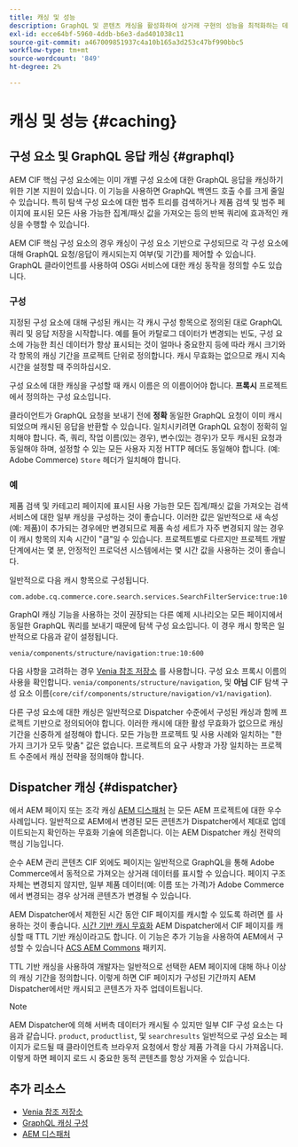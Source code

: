 ```yaml
---
title: 캐싱 및 성능
description: GraphQL 및 콘텐츠 캐싱을 활성화하여 상거래 구현의 성능을 최적화하는 데 사용할 수 있는 다양한 구성에 대해 알아봅니다.
exl-id: ecce64bf-5960-4ddb-b6e3-dad401038c11
source-git-commit: a467009851937c4a10b165a3d253c47bf990bbc5
workflow-type: tm+mt
source-wordcount: '849'
ht-degree: 2%

---
```


# 캐싱 및 성능 {#caching}

## 구성 요소 및 GraphQL 응답 캐싱 {#graphql}

AEM CIF 핵심 구성 요소에는 이미 개별 구성 요소에 대한 GraphQL 응답을 캐싱하기 위한 기본 지원이 있습니다. 이 기능을 사용하면 GraphQL 백엔드 호출 수를 크게 줄일 수 있습니다. 특히 탐색 구성 요소에 대한 범주 트리를 검색하거나 제품 검색 및 범주 페이지에 표시된 모든 사용 가능한 집계/패싯 값을 가져오는 등의 반복 쿼리에 효과적인 캐싱을 수행할 수 있습니다.

AEM CIF 핵심 구성 요소의 경우 캐싱이 구성 요소 기반으로 구성되므로 각 구성 요소에 대해 GraphQL 요청/응답이 캐시되는지 여부(및 기간)를 제어할 수 있습니다. GraphQL 클라이언트를 사용하여 OSGi 서비스에 대한 캐싱 동작을 정의할 수도 있습니다.

### 구성

지정된 구성 요소에 대해 구성된 캐시는 각 캐시 구성 항목으로 정의된 대로 GraphQL 쿼리 및 응답 저장을 시작합니다. 예를 들어 카탈로그 데이터가 변경되는 빈도, 구성 요소에 가능한 최신 데이터가 항상 표시되는 것이 얼마나 중요한지 등에 따라 캐시 크기와 각 항목의 캐싱 기간을 프로젝트 단위로 정의합니다. 캐시 무효화는 없으므로 캐시 지속 시간을 설정할 때 주의하십시오.

구성 요소에 대한 캐싱을 구성할 때 캐시 이름은 의 이름이어야 합니다. **프록시** 프로젝트에서 정의하는 구성 요소입니다.

클라이언트가 GraphQL 요청을 보내기 전에 **정확** 동일한 GraphQL 요청이 이미 캐시되었으며 캐시된 응답을 반환할 수 있습니다. 일치시키려면 GraphQL 요청이 정확히 일치해야 합니다. 즉, 쿼리, 작업 이름(있는 경우), 변수(있는 경우)가 모두 캐시된 요청과 동일해야 하며, 설정할 수 있는 모든 사용자 지정 HTTP 헤더도 동일해야 합니다. (예: Adobe Commerce) `Store` 헤더가 일치해야 합니다.

### 예

제품 검색 및 카테고리 페이지에 표시된 사용 가능한 모든 집계/패싯 값을 가져오는 검색 서비스에 대한 일부 캐싱을 구성하는 것이 좋습니다. 이러한 값은 일반적으로 새 속성(예: 제품)이 추가되는 경우에만 변경되므로 제품 속성 세트가 자주 변경되지 않는 경우 이 캐시 항목의 지속 시간이 &quot;큼&quot;일 수 있습니다. 프로젝트별로 다르지만 프로젝트 개발 단계에서는 몇 분, 안정적인 프로덕션 시스템에서는 몇 시간 값을 사용하는 것이 좋습니다.

일반적으로 다음 캐시 항목으로 구성됩니다.

```
com.adobe.cq.commerce.core.search.services.SearchFilterService:true:10:3600
```

GraphQl 캐싱 기능을 사용하는 것이 권장되는 다른 예제 시나리오는 모든 페이지에서 동일한 GraphQL 쿼리를 보내기 때문에 탐색 구성 요소입니다. 이 경우 캐시 항목은 일반적으로 다음과 같이 설정됩니다.

```
venia/components/structure/navigation:true:10:600
```

다음 사항을 고려하는 경우 [Venia 참조 저장소](https://github.com/adobe/aem-cif-guides-venia) 를 사용합니다. 구성 요소 프록시 이름의 사용을 확인합니다. `venia/components/structure/navigation`, 및 **아님** CIF 탐색 구성 요소 이름(`core/cif/components/structure/navigation/v1/navigation`).

다른 구성 요소에 대한 캐싱은 일반적으로 Dispatcher 수준에서 구성된 캐싱과 함께 프로젝트 기반으로 정의되어야 합니다. 이러한 캐시에 대한 활성 무효화가 없으므로 캐싱 기간을 신중하게 설정해야 합니다. 모든 가능한 프로젝트 및 사용 사례와 일치하는 &quot;한 가지 크기가 모두 맞춤&quot; 값은 없습니다. 프로젝트의 요구 사항과 가장 일치하는 프로젝트 수준에서 캐싱 전략을 정의해야 합니다.

## Dispatcher 캐싱 {#dispatcher}

에서 AEM 페이지 또는 조각 캐싱 [AEM 디스패처](https://experienceleague.adobe.com/docs/experience-manager-dispatcher/using/dispatcher.html?lang=ko-KR) 는 모든 AEM 프로젝트에 대한 우수 사례입니다. 일반적으로 AEM에서 변경된 모든 콘텐츠가 Dispatcher에서 제대로 업데이트되는지 확인하는 무효화 기술에 의존합니다. 이는 AEM Dispatcher 캐싱 전략의 핵심 기능입니다.

순수 AEM 관리 콘텐츠 CIF 외에도 페이지는 일반적으로 GraphQL을 통해 Adobe Commerce에서 동적으로 가져오는 상거래 데이터를 표시할 수 있습니다. 페이지 구조 자체는 변경되지 않지만, 일부 제품 데이터(예: 이름 또는 가격)가 Adobe Commerce에서 변경되는 경우 상거래 콘텐츠가 변경될 수 있습니다.

AEM Dispatcher에서 제한된 시간 동안 CIF 페이지를 캐시할 수 있도록 하려면 를 사용하는 것이 좋습니다. [시간 기반 캐시 무효화](https://experienceleague.adobe.com/docs/experience-manager-dispatcher/using/configuring/dispatcher-configuration.html?lang=en#configuring-time-based-cache-invalidation-enablettl) AEM Dispatcher에서 CIF 페이지를 캐싱할 때 TTL 기반 캐싱이라고도 합니다. 이 기능은 추가 기능을 사용하여 AEM에서 구성할 수 있습니다 [ACS AEM Commons](https://adobe-consulting-services.github.io/acs-aem-commons/) 패키지.

TTL 기반 캐싱을 사용하여 개발자는 일반적으로 선택한 AEM 페이지에 대해 하나 이상의 캐싱 기간을 정의합니다. 이렇게 하면 CIF 페이지가 구성된 기간까지 AEM Dispatcher에서만 캐시되고 콘텐츠가 자주 업데이트됩니다.

>[!NOTE]
>
>AEM Dispatcher에 의해 서버측 데이터가 캐시될 수 있지만 일부 CIF 구성 요소는 다음과 같습니다. `product`, `productlist`, 및 `searchresults` 일반적으로 구성 요소는 페이지가 로드될 때 클라이언트측 브라우저 요청에서 항상 제품 가격을 다시 가져옵니다. 이렇게 하면 페이지 로드 시 중요한 동적 콘텐츠를 항상 가져올 수 있습니다.

## 추가 리소스

- [Venia 참조 저장소](https://github.com/adobe/aem-cif-guides-venia)
- [GraphQL 캐싱 구성](https://github.com/adobe/commerce-cif-graphql-client#caching)
- [AEM 디스패처](https://experienceleague.adobe.com/docs/experience-manager-dispatcher/using/dispatcher.html?lang=ko-KR)
